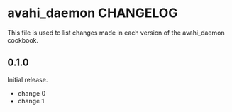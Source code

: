 # avahi_daemon CHANGELOG

This file is used to list changes made in each version of the avahi_daemon cookbook.

## 0.1.0

Initial release.

- change 0
- change 1
